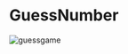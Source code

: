 # GuessNumber
![guessgame](https://github.com/user-attachments/assets/3d520f1e-6d4d-4fcf-b937-69542b27d772)
